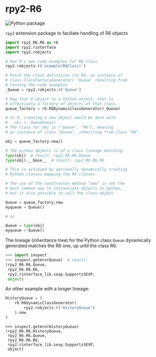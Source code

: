 # rpy2-R6
![Python package](https://github.com/rpy2/rpy2-R6/workflows/Python%20package/badge.svg)

`rpy2` extension package to faciliate handling of R6 objects


```python
import rpy2_R6.R6 as r6
import rpy2.rinterface
import rpy2.robjects

# Run R's own code examples for R6 class
rpy2.robjects.r('example(R6Class)')

# Fetch the class definition (in R6, an instance of
# class ClassFactoryGenerator) 'Queue' resulting from
# running the code examples
_Queue = rpy2.robjects.r('Queue')

# Map that R object to a Python object, that is
# effectively a factory of objects of that class.
queue_factory = r6.R6DynamicClassGenerator(_Queue)

# In R, creating a new object would be done with.
#   obj <- Queue$new()
# The class for obj is ("Queue", "R6"), meaning
# an instance of class "Queue", inheriting from class "R6".

obj = queue_factory.new()

# The python objects is of a class lineage matching.
type(obj)  # result: rpy2_R6.R6.Queue
type(obj).__base__  # result: rpy2_R6.R6.R6

# This is achieved by optionally dynamically creating
# Python classes mapping the R6 classes.

# The use of the constructor method "new" is not the
# most common way to instanciate objects in python,
# but it also possible to call the class object.

Queue = queue_factory.new
myqueue = Queue()

# or

Queue = type(obj)
myqueue = Queue()
```

The lineage (inheritance tree) for the Python class `Queue` dynamically
generated matches the R6 one, up until the class R6.

``` python
>>> import inspect
>>> inspect.getmro(Queue)  # result:
(rpy2_R6.R6.Queue,
 rpy2_R6.R6.R6,
 rpy2.rinterface_lib.sexp.SupportsSEXP,
 object)
```

An other example with a longer lineage:

``` python
HistoryQueue = (
    r6.R6DynamicClassGenerator(
        rpy2.robjects.r('HistoryQueue')
    ).new
)
```

```
>>> inspect.getmro(HistoryQueue)
(rpy2_R6.R6.HistoryQueue,
 rpy2_R6.R6.Queue,
 rpy2_R6.R6.R6,
 rpy2.rinterface_lib.sexp.SupportsSEXP,
 object)
```
